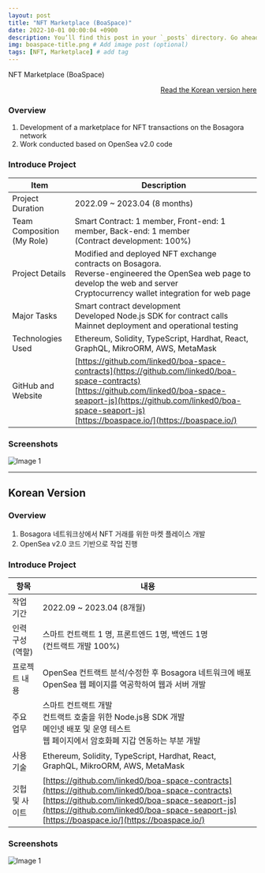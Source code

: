 ```yaml
---
layout: post
title: "NFT Marketplace (BoaSpace)"
date: 2022-10-01 00:00:04 +0900
description: You’ll find this post in your `_posts` directory. Go ahead and edit it and re-build the site to see your changes. # Add post description (optional)
img: boaspace-title.png # Add image post (optional)
tags: [NFT, Marketplace] # add tag
---
```

NFT Marketplace (BoaSpace)

<div style="text-align: right;">
    <a href="#for-korean-users">Read the Korean version here</a> 
</div>

### Overview
1. Development of a marketplace for NFT transactions on the Bosagora network
2. Work conducted based on OpenSea v2.0 code

### Introduce Project

| Item                      | Description                                                                                                                                                                                                                                |
|---------------------------|--------------------------------------------------------------------------------------------------------------------------------------------------------------------------------------------------------------------------------------------|
| Project Duration          | 2022.09 ~ 2023.04 (8 months)                                                                                                                                                                                                               |
| Team Composition<br>(My Role) | Smart Contract: 1 member, Front-end: 1 member, Back-end: 1 member <br>(Contract development: 100%)                                                                                                                                         |
| Project Details           | Modified and deployed NFT exchange contracts on Bosagora. <br> Reverse-engineered the OpenSea web page to develop the web and server <br> Cryptocurrency wallet integration for web page                                                   |
| Major Tasks       | Smart contract development <br> Developed Node.js SDK for contract calls <br> Mainnet deployment and operational testing                                                                                                                   |
| Technologies Used         | Ethereum, Solidity, TypeScript, Hardhat, React, GraphQL, MikroORM, AWS, MetaMask                                                                                                                                                           |
| GitHub and Website        | [https://github.com/linked0/boa-space-contracts](https://github.com/linked0/boa-space-contracts) <br> [https://github.com/linked0/boa-space-seaport-js](https://github.com/linked0/boa-space-seaport-js) <br> [https://boaspace.io/](https://boaspace.io/) |

### Screenshots
![Image 1]({{site.baseurl}}/assets/img/boaspace-1.png)

---
## Korean Version
### Overview
1. Bosagora 네트워크상에서 NFT 거래를 위한 마켓 플레이스 개발
2. OpenSea v2.0 코드 기반으로 작업 진행

### Introduce Project

| 항목                            | 내용                                                                                                                                                                                                                                                      |
|-------------------------------|---------------------------------------------------------------------------------------------------------------------------------------------------------------------------------------------------------------------------------------------------------|
| 작업 기간                         | 2022.09 ~ 2023.04 (8개월)                                                                                                                                                                                                                                 |
| 인력 구성<br>(역할)                     | 스마트 컨트랙트 1 명, 프론트엔드 1명, 백엔드 1명<br>(컨트랙트 개발 100%)                                                                                                                                                                                                            |
| 프로젝트 내용                       | OpenSea 컨트랙트 분석/수정한 후 Bosagora 네트워크에 배포 <br> OpenSea 웹 페이지를 역공학하여 웹과 서버 개발 |
| 주요 업무              | 스마트 컨트랙트 개발 <br> 컨트랙트 호출을 위한 Node.js용 SDK 개발 <br> 메인넷 배포 및 운영 테스트<br> 웹 페이지에서 암호화폐 지갑 연동하는 부분 개발                                                                                                                                                        |
| 사용 기술                         | Ethereum, Solidity, TypeScript, Hardhat, React, GraphQL, MikroORM, AWS, MetaMask                                                                                                                                                                        |
| 깃헙 및 사이트                      | [https://github.com/linked0/boa-space-contracts](https://github.com/linked0/boa-space-contracts) <br> [https://github.com/linked0/boa-space-seaport-js](https://github.com/linked0/boa-space-seaport-js) <br> [https://boaspace.io/](https://boaspace.io/) |


### Screenshots
![Image 1]({{site.baseurl}}/assets/img/boaspace-1.png)


